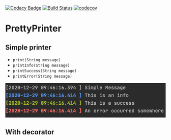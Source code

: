 [![Codacy Badge](https://api.codacy.com/project/badge/Grade/5f36b815c5c74cf4969d70730778da51)](https://app.codacy.com/gh/ErwanLT/PrettyPrinter?utm_source=github.com&utm_medium=referral&utm_content=ErwanLT/PrettyPrinter&utm_campaign=Badge_Grade)
[![Build Status](https://travis-ci.org/ErwanLT/PrettyPrinter.svg?branch=main)](https://travis-ci.org/ErwanLT/PrettyPrinter)
[![codecov](https://codecov.io/gh/ErwanLT/PrettyPrinter/branch/main/graph/badge.svg?token=TL01JSTFYO)](https://codecov.io/gh/ErwanLT/PrettyPrinter)

# PrettyPrinter
## Simple printer
* `print(String message)`
* `printInfo(String message)`
* `printSuccess(String message)`
* `printError(String message)`

[![](img/prettyPrint.png)]()

## With decorator
